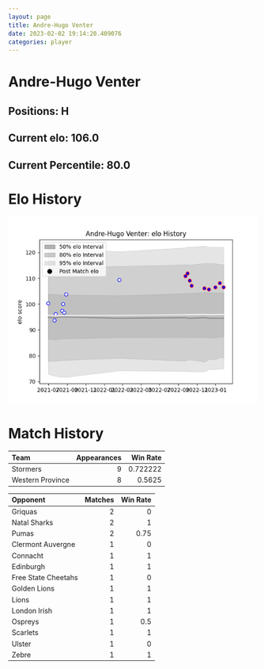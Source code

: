 ```yaml
---  
layout: page  
title: Andre-Hugo Venter  
date: 2023-02-02 19:14:20.409076  
categories: player  
---
```

# Andre-Hugo Venter

## Positions: H

## Current elo: 106.0

## Current Percentile: 80.0

# Elo History


![elo history](history_Andre-HugoVenter.png)
# Match History


| Team             |   Appearances |   Win Rate |
|:-----------------|--------------:|-----------:|
| Stormers         |             9 |   0.722222 |
| Western Province |             8 |   0.5625   |

| Opponent            |   Matches |   Win Rate |
|:--------------------|----------:|-----------:|
| Griquas             |         2 |       0    |
| Natal Sharks        |         2 |       1    |
| Pumas               |         2 |       0.75 |
| Clermont Auvergne   |         1 |       0    |
| Connacht            |         1 |       1    |
| Edinburgh           |         1 |       1    |
| Free State Cheetahs |         1 |       0    |
| Golden Lions        |         1 |       1    |
| Lions               |         1 |       1    |
| London Irish        |         1 |       1    |
| Ospreys             |         1 |       0.5  |
| Scarlets            |         1 |       1    |
| Ulster              |         1 |       0    |
| Zebre               |         1 |       1    |